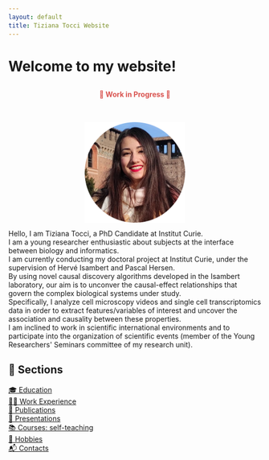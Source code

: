 ```yaml
---
layout: default
title: Tiziana Tocci Website
---
```


# Welcome to my website!

<div style="text-align: center; margin: 30px 0; font-weight: bold; color: #d9534f;">
  🚧 Work in Progress 🚧
</div>

<br>
<div style="text-align: center;">
  <img src="images/img.png" alt="Image" width="200" />
   <div style="text-align: left; margin-top: 10px;">
      Hello, I am Tiziana Tocci, a PhD Candidate at Institut Curie.  <br>
      I am a young researcher enthusiastic about subjects at the interface between biology and informatics.<br>
      I am currently conducting my doctoral project at Institut Curie, under the supervision of Hervé Isambert and Pascal Hersen.<br>
      By using novel causal discovery algorithms developed in the Isambert laboratory, our aim is to unconver the causal-effect relationships that govern            the complex biological systems under study.<br>
      Specifically, I analyze cell microscopy videos and single cell transcriptomics data in order to extract features/variables of interest and uncover the         association and causality between these properties.<br>
      I am inclined to work in scientific international environments and to participate into the organization of scientific events (member of the Young              Researchers' Seminars committee of my research unit).<br>
  </div>
</div>



## 📂 Sections

[🎓 Education](education)  
[👩‍🎓 Work Experience](work)  
[📝 Publications](publications)  
[🎤 Presentations](presentations)  
[📚 Courses: self-teaching](courses)  
[🎨 Hobbies](hobbies)  
[📬 Contacts](contacts)  
